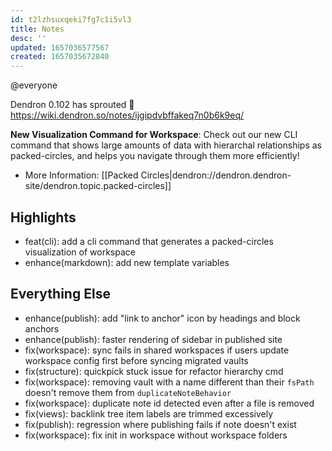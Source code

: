 ```yaml
---
id: t2lzhsuxqeki7fg7c1i5vl3
title: Notes
desc: ''
updated: 1657036577567
created: 1657035672840
---
```

@everyone

Dendron 0.102 has sprouted  🌱
https://wiki.dendron.so/notes/ijgipdvbffakeq7n0b6k9eq/

**New Visualization Command for Workspace**: Check out our new CLI command that shows large amounts of data with hierarchal relationships as packed-circles, and helps you navigate through them more efficiently!
- More Information: [[Packed Circles|dendron://dendron.dendron-site/dendron.topic.packed-circles]]  

## Highlights
- feat(cli): add a cli command that generates a packed-circles visualization of workspace 
- enhance(markdown): add new template variables

## Everything Else
- enhance(publish): add "link to anchor" icon by headings and block anchors
- enhance(publish): faster rendering of sidebar in published site 
- fix(workspace): sync fails in shared workspaces if users update workspace config first before syncing migrated vaults 
- fix(structure): quickpick stuck issue for refactor hierarchy cmd 
- fix(workspace): removing vault with a name different than their `fsPath` doesn't remove them from `duplicateNoteBehavior` 
- fix(workspace): duplicate note id detected even after a file is removed 
- fix(views): backlink tree item labels are trimmed excessively 
- fix(publish): regression where publishing fails if note doesn't exist 
- fix(workspace): fix init in workspace without workspace folders 